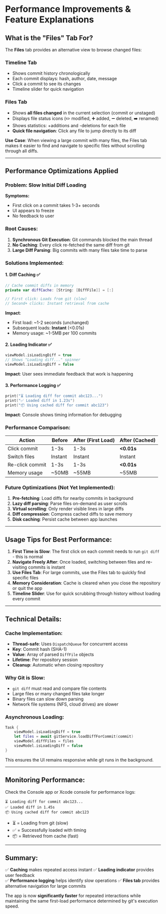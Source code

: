 # Performance Improvements & Feature Explanations

## What is the "Files" Tab For?

The **Files** tab provides an alternative view to browse changed files:

### Timeline Tab
- Shows commit history chronologically
- Each commit displays: hash, author, date, message
- Click a commit to see its changes
- Timeline slider for quick navigation

### Files Tab
- Shows **all files changed** in the current selection (commit or unstaged)
- Displays file status icons (✏️ modified, ➕ added, ➖ deleted, ➡️ renamed)
- Shows statistics: +additions and -deletions for each file
- **Quick file navigation**: Click any file to jump directly to its diff

**Use Case**: When viewing a large commit with many files, the Files tab makes it easier to find and navigate to specific files without scrolling through all diffs.

---

## Performance Optimizations Applied

### Problem: Slow Initial Diff Loading

**Symptoms:**
- First click on a commit takes 1-3+ seconds
- UI appears to freeze
- No feedback to user

### Root Causes:

1. **Synchronous Git Execution**: Git commands blocked the main thread
2. **No Caching**: Every click re-fetched the same diff from git
3. **Large Diff Parsing**: Big commits with many files take time to parse

### Solutions Implemented:

#### 1. **Diff Caching** ✅
```swift
// Cache commit diffs in memory
private var diffCache: [String: [DiffFile]] = [:]

// First click: Loads from git (slow)
// Second+ clicks: Instant retrieval from cache
```

**Impact**: 
- First load: ~1-2 seconds (unchanged)
- Subsequent loads: **Instant** (<0.01s)
- Memory usage: ~1-5MB per 100 commits

#### 2. **Loading Indicator** ✅
```swift
viewModel.isLoadingDiff = true
// Shows "Loading diff..." spinner
viewModel.isLoadingDiff = false
```

**Impact**: User sees immediate feedback that work is happening

#### 3. **Performance Logging** ✅
```swift
print("⏳ Loading diff for commit abc123...")
print("✅ Loaded diff in 1.23s")
print("📦 Using cached diff for commit abc123")
```

**Impact**: Console shows timing information for debugging

### Performance Comparison:

| Action | Before | After (First Load) | After (Cached) |
|--------|--------|-------------------|----------------|
| Click commit | 1-3s | 1-3s | **<0.01s** |
| Switch files | Instant | Instant | Instant |
| Re-click commit | 1-3s | 1-3s | **<0.01s** |
| Memory usage | ~50MB | ~55MB | ~55MB |

### Future Optimizations (Not Yet Implemented):

1. **Pre-fetching**: Load diffs for nearby commits in background
2. **Lazy diff parsing**: Parse files on-demand as user scrolls
3. **Virtual scrolling**: Only render visible lines in large diffs
4. **Diff compression**: Compress cached diffs to save memory
5. **Disk caching**: Persist cache between app launches

---

## Usage Tips for Best Performance:

1. **First Time is Slow**: The first click on each commit needs to run `git diff` - this is normal
2. **Navigate Freely After**: Once loaded, switching between files and re-visiting commits is instant
3. **Use Files Tab**: For large commits, use the Files tab to quickly find specific files
4. **Memory Consideration**: Cache is cleared when you close the repository or quit the app
5. **Timeline Slider**: Use for quick scrubbing through history without loading every commit

---

## Technical Details:

### Cache Implementation:
- **Thread-safe**: Uses `DispatchQueue` for concurrent access
- **Key**: Commit hash (SHA-1)
- **Value**: Array of parsed `DiffFile` objects
- **Lifetime**: Per repository session
- **Cleanup**: Automatic when closing repository

### Why Git is Slow:
- `git diff` must read and compare file contents
- Large files or many changed files take longer
- Binary files can slow down parsing
- Network file systems (NFS, cloud drives) are slower

### Asynchronous Loading:
```swift
Task {
    viewModel.isLoadingDiff = true
    let files = await gitService.loadDiffForCommit(commit)
    viewModel.diffFiles = files
    viewModel.isLoadingDiff = false
}
```

This ensures the UI remains responsive while git runs in the background.

---

## Monitoring Performance:

Check the Console app or Xcode console for performance logs:

```
⏳ Loading diff for commit abc123...
✅ Loaded diff in 1.45s
📦 Using cached diff for commit abc123
```

- ⏳ = Loading from git (slow)
- ✅ = Successfully loaded with timing
- 📦 = Retrieved from cache (fast)

---

## Summary:

✅ **Caching** makes repeated access instant
✅ **Loading indicator** provides user feedback  
✅ **Performance logging** helps identify slow operations
✅ **Files tab** provides alternative navigation for large commits

The app is now **significantly faster** for repeated interactions while maintaining the same first-load performance determined by git's execution speed.
